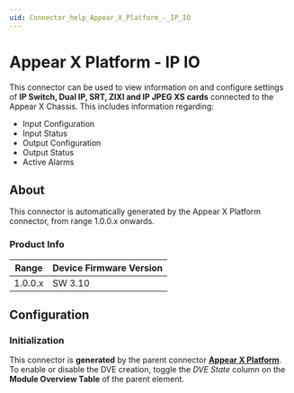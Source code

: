 ```yaml
---
uid: Connector_help_Appear_X_Platform_-_IP_IO
---
```


# Appear X Platform - IP IO

This connector can be used to view information on and configure settings of **IP Switch, Dual IP, SRT, ZIXI and IP JPEG XS cards** connected to the Appear X Chassis. This includes information regarding:
- Input Configuration
- Input Status
- Output Configuration
- Output Status
- Active Alarms

## About

This connector is automatically generated by the Appear X Platform connector, from range 1.0.0.x onwards.

### Product Info

| Range              | Device Firmware Version      |
|--------------------|------------------------------|
| 1.0.0.x            | SW 3.10                      |

## Configuration

### Initialization

This connector is **generated** by the parent connector **[Appear X Platform](xref:Connector_help_Appear_X_Platform)**.  
To enable or disable the DVE creation, toggle the *DVE State* column on the **Module Overview Table** of the parent element.
